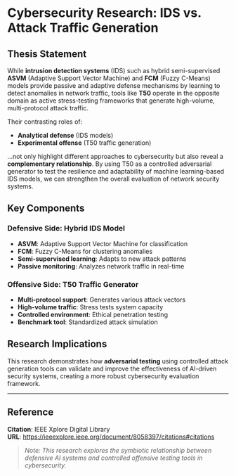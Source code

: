 # Cybersecurity Research: IDS vs. Attack Traffic Generation

## Thesis Statement

While **intrusion detection systems** (IDS) such as hybrid semi-supervised **ASVM** (Adaptive Support Vector Machine) and **FCM** (Fuzzy C-Means) models provide passive and adaptive defense mechanisms by learning to detect anomalies in network traffic, tools like **T50** operate in the opposite domain as active stress-testing frameworks that generate high-volume, multi-protocol attack traffic. 

Their contrasting roles of:
- **Analytical defense** (IDS models)
- **Experimental offense** (T50 traffic generation)

...not only highlight different approaches to cybersecurity but also reveal a **complementary relationship**. By using T50 as a controlled adversarial generator to test the resilience and adaptability of machine learning-based IDS models, we can strengthen the overall evaluation of network security systems.

## Key Components

### Defensive Side: Hybrid IDS Model
- **ASVM**: Adaptive Support Vector Machine for classification
- **FCM**: Fuzzy C-Means for clustering anomalies
- **Semi-supervised learning**: Adapts to new attack patterns
- **Passive monitoring**: Analyzes network traffic in real-time

### Offensive Side: T50 Traffic Generator
- **Multi-protocol support**: Generates various attack vectors
- **High-volume traffic**: Stress tests system capacity
- **Controlled environment**: Ethical penetration testing
- **Benchmark tool**: Standardized attack simulation

## Research Implications

This research demonstrates how **adversarial testing** using controlled attack generation tools can validate and improve the effectiveness of AI-driven security systems, creating a more robust cybersecurity evaluation framework.

---

## Reference
**Citation**: IEEE Xplore Digital Library  
**URL**: https://ieeexplore.ieee.org/document/8058397/citations#citations

> *Note: This research explores the symbiotic relationship between defensive AI systems and controlled offensive testing tools in cybersecurity.*

